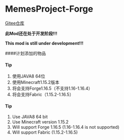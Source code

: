 # MemesProject-Forge 
[Gitee仓库](https://gitee.com/tex-true-studio/MemesProject-Forge/blob/master/src/main/resources/logo.png)

**此Mod还在处于开发阶段!!!**

**This mod is still under development!!!**

####计划添加的物品



#### Tip

1.  使用JAVA8 64位
2.  使用Minecraft1.15.2版本
3.  将会支持Forge1.16.5（不支持1.16-1.16.4）
4.  将会支持Fabric（1.15.2-1.16.5）


#### Tip

1. Use JAVA8 64 bit 
2. Use Minecraft version 1.15.2 
3. Will support Forge 1.16.5 (1.16-1.16.4 is not supported) 
4. Will support Fabric (1.15.2-1.16.5)

